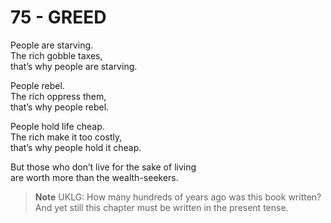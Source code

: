 # 75 - GREED



People are starving.  
The rich gobble taxes,  
that’s why people are starving.  

People rebel.  
The rich oppress them,  
that’s why people rebel.  

People hold life cheap.  
The rich make it too costly,  
that’s why people hold it cheap.  

But those who don’t live for the sake of living  
are worth more than the wealth-seekers.  


> **Note** UKLG: How many hundreds of years ago was this book written? And yet still this chapter must be written in the present tense.


